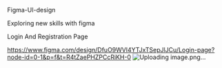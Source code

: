 Figma-UI-design

Exploring new skills with figma

Login And Registration Page

https://www.figma.com/design/DfuO9WVl4YTJxTSepJlJCu/Login-page?node-id=0-1&p=f&t=R4tZaePHZPCcRiKH-0
![Uploading image.png…]()
